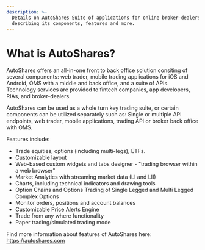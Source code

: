 ```yaml
---
description: >-
  Details on AutoShares Suite of applications for online broker-dealers
  describing its components, features and more.
---
```


# What is AutoShares?

AutoShares offers an all-in-one front to back office solution consiting of several components: web trader, mobile trading applications for iOS and Android, OMS with a middle and back office, and a suite of APIs. Technology services are provided to fintech companies, app developers, RIAs, and broker-dealers. 

AutoShares can be used as a whole turn key trading suite, or certain components can be utilized separately such as: Single or multiple API endpoints, web trader, mobile applications, trading API or broker back office with OMS.

Features include:

* Trade equities, options \(including multi-legs\), ETFs.
* Customizable layout 
* Web-based custom widgets and tabs designer - "trading browser within a web browser" 
* Market Analytics with streaming market data \(LI and LII\)
* Charts, including technical indicators and drawing tools
* Option Chains and Options Trading of Single Legged and Multi Legged Complex Options
* Monitor orders, positions and account balances 
* Customizable Price Alerts Engine
* Trade from any where functionality
* Paper trading/simulated trading mode 

Find more information about features of AutoShares here: https://autoshares.com